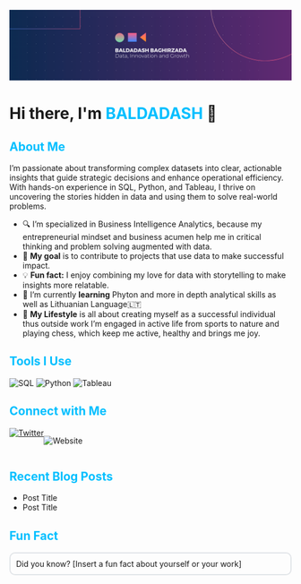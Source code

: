 ![Welcome Banner](https://github.com/bbaghirzada/bbaghirzada/blob/bbaghirzada/Beige%20Modern%20Elegant%20Personal%20LinkedIn%20Banner(1).png)

# Hi there, I'm <span style="color: #00BFFF;">BALDADASH</span> 👋

## <span style="color: #00BFFF;">About Me</span>

I’m passionate about transforming complex datasets into clear, actionable insights that guide strategic decisions and enhance operational efficiency. With hands-on experience in SQL, Python, and Tableau, I thrive on uncovering the stories hidden in data and using them to solve real-world problems.

- 🔍 I’m specialized in Business Intelligence Analytics, because my entrepreneurial mindset and business acumen help me in critical thinking and problem solving augmented with data.
- 🎯 **My goal** is to contribute to projects that use data to make successful impact.
- 💡 **Fun fact:** I enjoy combining my love for data with storytelling to make insights more relatable.
- 🌱 I’m currently **learning** Phyton and more in depth analytical skills as well as Lithuanian Language🇱🇹
- 👯 **My Lifestyle** is all about creating myself as a successful individual thus outside work I’m engaged in active life from sports to nature and playing chess, which keep me active, healthy and brings me joy.


## <span style="color: #00BFFF;">Tools I Use</span>
   
![SQL](https://img.shields.io/badge/SQL-4479A1?style=for-the-badge&logo=postgresql&logoColor=white)
    ![Python](https://img.shields.io/badge/Python-3776AB?style=for-the-badge&logo=python&logoColor=white)
    ![Tableau](https://img.shields.io/badge/Tableau-E97627?style=for-the-badge&logo=tableau&logoColor=white)

## <span style="color: #00BFFF;">Connect with Me</span>
<div style="display: flex; flex-wrap: wrap;">
  <a href="https://www.linkedin.com/in/baldadash-baghirzade/><img src="https://img.shields.io/badge/LinkedIn-0077B5?style=for-the-badge&logo=linkedin&logoColor=white" alt="LinkedIn"></a>
  <a href="https://twitter.com/yourprofile"><img src="https://img.shields.io/badge/Twitter-1DA1F2?style=for-the-badge&logo=twitter&logoColor=white" alt="Twitter"></a>
    
![Website](https://img.shields.io/badge/website-000000?style=for-the-badge&logo=About.me&logoColor=white)
  
</div> 

## <span style="color: #00BFFF;">Recent Blog Posts</span>
<!-- BLOG-POST-LIST:START -->
- Post Title
- Post Title
<!-- BLOG-POST-LIST:END -->

## <span style="color: #00BFFF;">Fun Fact</span>
<div style="border: 2px solid #e1e4e8; padding: 10px; border-radius: 10px;">
  Did you know? [Insert a fun fact about yourself or your work]
</div>




